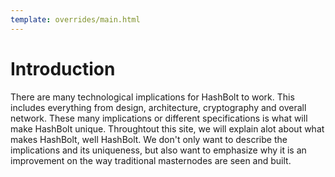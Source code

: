 ```yaml
---
template: overrides/main.html
---
```


# Introduction

There are many technological implications for HashBolt to work. This includes everything from design, architecture, cryptography and overall network. These many implications or different specifications is what will make HashBolt unique. Throughtout this site, we will explain alot about what makes HashBolt, well HashBolt. We don't only want to describe the implications and its uniqueness, but also want to emphasize why it is an improvement on the way traditional masternodes are seen and built.
